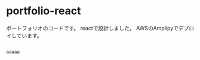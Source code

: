 # portfolio-react

ポートフォリオのコードです。
reactで設計しました。
AWSのAmplipyでデプロイしています。

~~~~~~~~~TODO~~~~~~~~~

aaaaa
